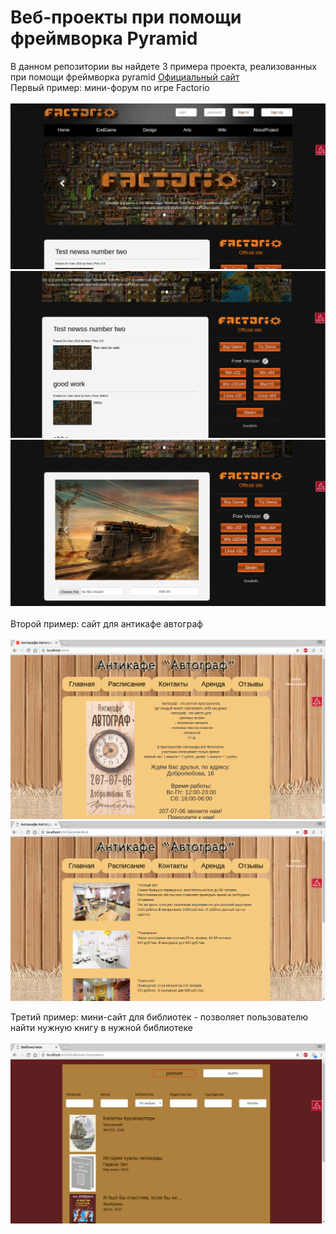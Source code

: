 # Веб-проекты при помощи фреймворка Pyramid

В данном репозитории вы найдете 3 примера проекта, реализованных при помощи фреймворка pyramid
[Официальный сайт](https://trypyramid.com/)<br>
Первый пример: мини-форум по игре Factorio
<br><br>
![screenshot of sample](https://github.com/BallOfDestruction/Pyramid_Projects/blob/master/FactorioF/2.png)
![screenshot of sample](https://github.com/BallOfDestruction/Pyramid_Projects/blob/master/FactorioF/1.png)
![screenshot of sample](https://github.com/BallOfDestruction/Pyramid_Projects/blob/master/FactorioF/3.png)
<br><br>
Второй пример: сайт для антикафе автограф
<br><br>
![screenshot of sample](https://github.com/BallOfDestruction/Pyramid_Projects/blob/master/web/1.png)
![screenshot of sample](https://github.com/BallOfDestruction/Pyramid_Projects/blob/master/web/2.png)

Третий пример: мини-сайт для библиотек - позволяет пользователю найти нужную книгу в нужной библиотеке
<br><br>
![screenshot of sample](https://github.com/BallOfDestruction/Pyramid_Projects/blob/master/lib/1.png)
